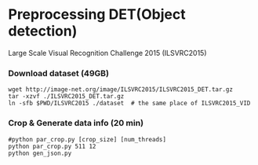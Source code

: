 # Preprocessing DET(Object detection)
Large Scale Visual Recognition Challenge 2015 (ILSVRC2015)

### Download dataset (49GB)

````shell
wget http://image-net.org/image/ILSVRC2015/ILSVRC2015_DET.tar.gz
tar -xzvf ./ILSVRC2015_DET.tar.gz
ln -sfb $PWD/ILSVRC2015 ./dataset  # the same place of ILSVRC2015_VID
````

### Crop & Generate data info (20 min)

````shell
#python par_crop.py [crop_size] [num_threads]
python par_crop.py 511 12
python gen_json.py
````